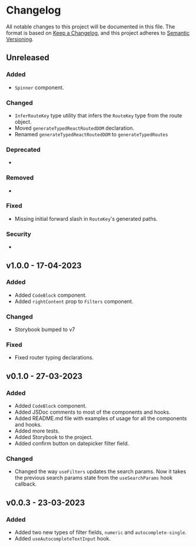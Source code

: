 # Changelog

All notable changes to this project will be documented in this file. The format is based on [Keep a Changelog](https://keepachangelog.com/en/1.0.0/), and this project adheres to [Semantic Versioning](https://semver.org/spec/v2.0.0.html).

## Unreleased

### Added

- `Spinner` component.

### Changed

- `InferRouteKey` type utility that infers the `RouteKey` type from the route object.
- Moved `generateTypedReactRoutedDOM` declaration.
- Renamed `generateTypedReactRoutedDOM` to `generateTypedRoutes`

### Deprecated

-

### Removed

-

### Fixed

- Missing initial forward slash in `RouteKey`'s generated paths.

### Security

-

## v1.0.0 - 17-04-2023

### Added

- Added `CodeBlock` component.
- Added `rightContent` prop to `Filters` component.

### Changed

- Storybook bumped to v7

### Fixed

- Fixed router typing declarations.

## v0.1.0 - 27-03-2023

### Added

- Added `CodeBlock` component.
- Added JSDoc comments to most of the components and hooks.
- Added README.md file with examples of usage for all the components and hooks.
- Added more tests.
- Added Storybook to the project.
- Added confirm button on datepicker filter field.

### Changed

- Changed the way `useFilters` updates the search params. Now it takes the previous search params state from the `useSearchParams` hook callback.

## v0.0.3 - 23-03-2023

### Added

- Added two new types of filter fields, `numeric` and `autocomplete-single`.
- Added `useAutocompleteTextInput` hook.

